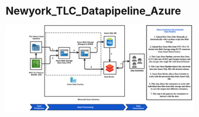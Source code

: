 # Newyork_TLC_Datapipeline_Azure
![](https://github.com/venu1807/Newyork_TLC_Datapiepeline_Azure/blob/main/Newyork_TLC_Dataset_Azure.png)
